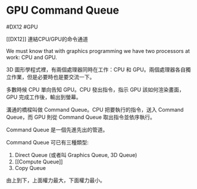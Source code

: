# GPU Command Queue
#DX12 #GPU 

[[DX12]] 連結CPU/GPU的命令通道

We must know that with graphics programming we have two processors at work: CPU and GPU.

3D 圖形學程式裡，有兩個處理器同時在工作：CPU 和 GPU。兩個處理器各自獨立作業，但是必要時也是要交流一下。

多數時候 CPU 單向告知 GPU。CPU 發出指令，指示 GPU 該如何渲染畫面，GPU 完成工作後，輸出到螢幕。

溝通的橋樑叫做 Command Queue。CPU 把要執行的指令，送入 Command Queue，而 GPU 則從 Command Queue 取出指令並依序執行。

Command Queue 是一個先進先出的管道。

Command Queue 可已有三種類型:
1. Direct Queue (或者叫 Graphics Queue, 3D Queue)
2. [[Compute Queue]]
3. Copy Queue

由上到下，上面權力最大，下面權力最小。
